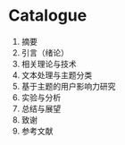 # Catalogue

1. 摘要
1. 引言（绪论）
1. 相关理论与技术
1. 文本处理与主题分类
1. 基于主题的用户影响力研究
1. 实验与分析
1. 总结与展望
1. 致谢
1. 参考文献
